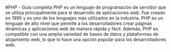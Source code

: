 #PHP - Guía completa
PHP es un lenguaje de programación de servidor que se utiliza principalmente para el desarrollo de aplicaciones web. Fue creado en 1995 y es uno de los lenguajes más utilizados en la industria. PHP es un lenguaje de alto nivel que permite a los desarrolladores crear páginas dinámicas y aplicaciones web de manera rápida y fácil. Además, PHP es compatible con una amplia variedad de bases de datos y plataformas de alojamiento web, lo que lo hace una opción popular para los desarrolladores web.
